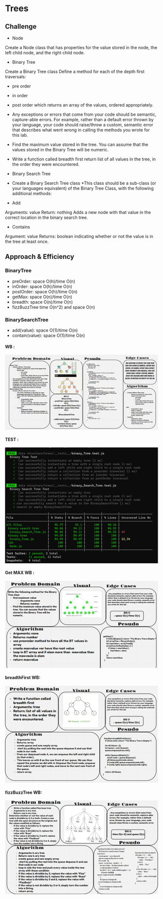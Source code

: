 #  Trees


## Challenge

- Node

Create a Node class that has properties for the value stored in the node, the left child node, and the right child node.
- Binary Tree

Create a Binary Tree class
Define a method for each of the depth first traversals:

* pre order
* in order
* post order which returns an array of the values, ordered appropriately.
* Any exceptions or errors that come from your code should be semantic, capture-able errors. For example, rather than a default error thrown by your language, your code should raise/throw a custom, semantic error that describes what went wrong in calling the methods you wrote for this lab.

* Find the maximum value stored in the tree. You can assume that the values stored in the Binary Tree will be numeric.

* Write a function called breadth first return list of all values in the tree, in the order they were encountered.

- Binary Search Tree

* Create a Binary Search Tree class
*This class should be a sub-class (or your languages equivalent) of the Binary Tree Class, with the following additional methods:

* Add

Arguments: value
Return: nothing
Adds a new node with that value in the correct location in the binary search tree.

* Contains

Argument: value
Returns: boolean indicating whether or not the value is in the tree at least once.


## Approach & Efficiency
### BinaryTree

- preOrder: space O(h)/time O(n)
- inOrder: space O(h)/time O(n)
- postOrder: space O(h)/time O(n)
- getMax: space O(n)/time O(n)
- breadth: space O(n)/time O(n)
- fizzBuzzTree time O(n^2) and space O(n)


### BinarySearchTree

- add(value): space O(1)/time O(n)
- contain(value): space O(1)/time O(n)




#### WB :

![TEST](./BTWB.png)

#### TEST : 


![TEST](./BTtest.png)

#### Get MAX WB :

![TEST](./BTmax.png)

#### breadthFirst WB:

![TEST](./BTbreadthFirst.png)

#### fizzBuzzTree WB:

![TEST](./fizzBuzzTree.png)


